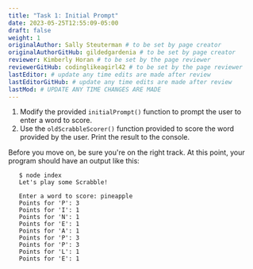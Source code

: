 ```yaml
---
title: "Task 1: Initial Prompt"
date: 2023-05-25T12:55:09-05:00
draft: false
weight: 1
originalAuthor: Sally Steuterman # to be set by page creator
originalAuthorGitHub: gildedgardenia # to be set by page creator
reviewer: Kimberly Horan # to be set by the page reviewer
reviewerGitHub: codinglikeagirl42 # to be set by the page reviewer
lastEditor: # update any time edits are made after review
lastEditorGitHub: # update any time edits are made after review
lastMod: # UPDATE ANY TIME CHANGES ARE MADE
---
```


1. Modify the provided `initialPrompt()` function to prompt the user to enter a word to score. 
1. Use the `oldScrabbleScorer()` function provided to score the word provided by the user. Print the result to the console.


Before you move on, be sure you're on the right track. At this point, your program should have an output like this:

```console
   $ node index
   Let's play some Scrabble!

   Enter a word to score: pineapple
   Points for 'P': 3
   Points for 'I': 1
   Points for 'N': 1
   Points for 'E': 1
   Points for 'A': 1
   Points for 'P': 3
   Points for 'P': 3
   Points for 'L': 1
   Points for 'E': 1
```